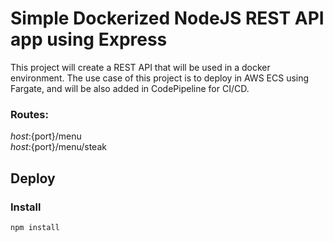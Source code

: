 # Simple Dockerized NodeJS REST API app using Express

This project will create a REST API that will be used in a docker environment. The use case of this project is to deploy in AWS ECS using Fargate, and will be also added in CodePipeline for CI/CD.

### Routes:

${host}:${port}/menu \
${host}:${port}/menu/steak

## Deploy

### Install 
```
npm install
```